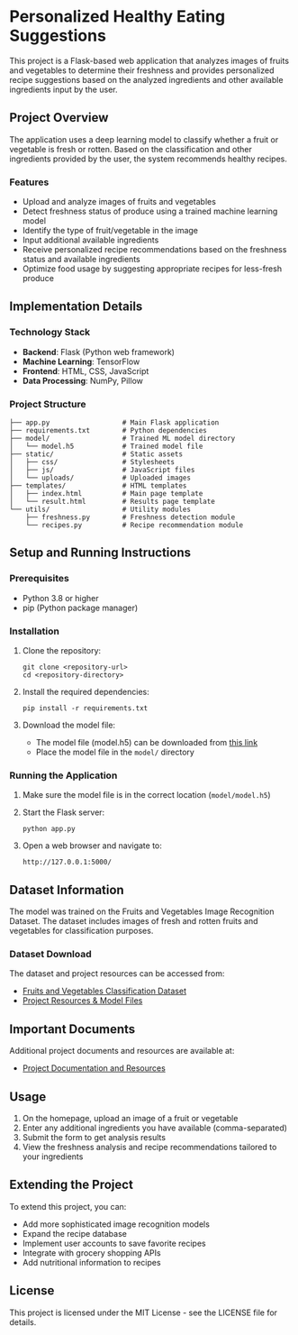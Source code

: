 # Personalized Healthy Eating Suggestions

This project is a Flask-based web application that analyzes images of fruits and vegetables to determine their freshness and provides personalized recipe suggestions based on the analyzed ingredients and other available ingredients input by the user.

## Project Overview

The application uses a deep learning model to classify whether a fruit or vegetable is fresh or rotten. Based on the classification and other ingredients provided by the user, the system recommends healthy recipes.

### Features

- Upload and analyze images of fruits and vegetables
- Detect freshness status of produce using a trained machine learning model
- Identify the type of fruit/vegetable in the image
- Input additional available ingredients
- Receive personalized recipe recommendations based on the freshness status and available ingredients
- Optimize food usage by suggesting appropriate recipes for less-fresh produce

## Implementation Details

### Technology Stack

- **Backend**: Flask (Python web framework)
- **Machine Learning**: TensorFlow
- **Frontend**: HTML, CSS, JavaScript
- **Data Processing**: NumPy, Pillow

### Project Structure

```
├── app.py                  # Main Flask application
├── requirements.txt        # Python dependencies
├── model/                  # Trained ML model directory
│   └── model.h5            # Trained model file
├── static/                 # Static assets
│   ├── css/                # Stylesheets
│   ├── js/                 # JavaScript files
│   └── uploads/            # Uploaded images
├── templates/              # HTML templates
│   ├── index.html          # Main page template
│   └── result.html         # Results page template
└── utils/                  # Utility modules
    ├── freshness.py        # Freshness detection module
    └── recipes.py          # Recipe recommendation module
```

## Setup and Running Instructions

### Prerequisites

- Python 3.8 or higher
- pip (Python package manager)

### Installation

1. Clone the repository:
   ```
   git clone <repository-url>
   cd <repository-directory>
   ```

2. Install the required dependencies:
   ```
   pip install -r requirements.txt
   ```

3. Download the model file:
   - The model file (model.h5) can be downloaded from [this link](https://drive.google.com/drive/folders/1hL7vvRZ9jHW9fpYeKBmlc-u5uUi44H-n?usp=sharing)
   - Place the model file in the `model/` directory

### Running the Application

1. Make sure the model file is in the correct location (`model/model.h5`)

2. Start the Flask server:
   ```
   python app.py
   ```

3. Open a web browser and navigate to:
   ```
   http://127.0.0.1:5000/
   ```

## Dataset Information

The model was trained on the Fruits and Vegetables Image Recognition Dataset. The dataset includes images of fresh and rotten fruits and vegetables for classification purposes.

### Dataset Download

The dataset and project resources can be accessed from:
- [Fruits and Vegetables Classification Dataset](https://www.kaggle.com/datasets/moltean/fruits)
- [Project Resources & Model Files](https://drive.google.com/drive/folders/1hL7vvRZ9jHW9fpYeKBmlc-u5uUi44H-n?usp=sharing)

## Important Documents

Additional project documents and resources are available at:
- [Project Documentation and Resources](https://drive.google.com/drive/folders/1hL7vvRZ9jHW9fpYeKBmlc-u5uUi44H-n?usp=sharing)

## Usage

1. On the homepage, upload an image of a fruit or vegetable
2. Enter any additional ingredients you have available (comma-separated)
3. Submit the form to get analysis results
4. View the freshness analysis and recipe recommendations tailored to your ingredients

## Extending the Project

To extend this project, you can:
- Add more sophisticated image recognition models
- Expand the recipe database
- Implement user accounts to save favorite recipes
- Integrate with grocery shopping APIs
- Add nutritional information to recipes

## License

This project is licensed under the MIT License - see the LICENSE file for details. 